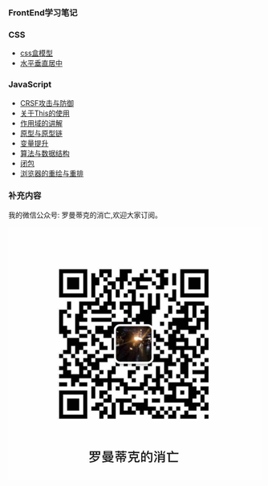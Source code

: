 ### FrontEnd学习笔记

### CSS

* [css盒模型](https://github.com/LPink777/My-FrontEnd-Note/blob/master/css/css%E7%9B%92%E6%A8%A1%E5%9E%8B.md)
* [水平垂直居中](https://github.com/LPink777/My-FrontEnd-Note/blob/master/css/%E6%B0%B4%E5%B9%B3%E5%9E%82%E7%9B%B4%E5%B1%85%E4%B8%AD.md)

### JavaScript

* [CRSF攻击与防御](https://github.com/LPink777/My-FrontEnd-Note/blob/master/js/CSRF.md)
* [关于This的使用](https://github.com/LPink777/My-FrontEnd-Note/blob/master/js/this.md)
* [作用域的讲解](https://github.com/LPink777/My-FrontEnd-Note/blob/master/js/%E4%BD%9C%E7%94%A8%E5%9F%9F.md)
* [原型与原型链](https://github.com/LPink777/My-FrontEnd-Note/blob/master/js/%E5%8E%9F%E5%9E%8B%E4%B8%8E%E5%8E%9F%E5%9E%8B%E9%93%BE.md)
* [变量提升](https://github.com/LPink777/My-FrontEnd-Note/blob/master/js/%E5%8F%98%E9%87%8F%E6%8F%90%E5%8D%87.md)
* [算法与数据结构](https://github.com/LPink777/My-FrontEnd-Note/blob/master/js/%E7%AE%97%E6%B3%95%E4%B8%8E%E6%95%B0%E6%8D%AE%E7%BB%93%E6%9E%84.md)
* [闭包](https://github.com/LPink777/My-FrontEnd-Note/blob/master/js/%E9%97%AD%E5%8C%85%E4%BD%9C%E7%94%A8.md)
* [浏览器的重绘与重排](https://github.com/LPink777/My-FrontEnd-Note/blob/master/js/%E6%B5%8F%E8%A7%88%E5%99%A8%E6%B8%B2%E6%9F%93(%E9%87%8D%E7%BB%98%E5%92%8C%E9%87%8D%E6%8E%92).md)

### 补充内容

我的微信公众号: 罗曼蒂克的消亡,欢迎大家订阅。

![二维码](https://github.com/LPink777/Webpack4/blob/master/src/static/qrcode.jpg)
